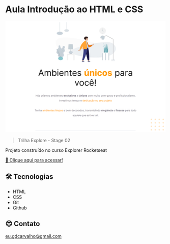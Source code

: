 # Aula Introdução ao HTML e CSS

![preview](./images/screen.png)

> Trilha Explore - Stage 02

Projeto construído no curso Explorer Rocketseat

[🔗 Clique aqui para acessar!](https://gdcarvalho.github.io/Projeto-01-Explorer/)

## 🛠 Tecnologias
- HTML
- CSS
- Git
- Github

## 😍 Contato

eu.gdcarvalho@gmail.com
